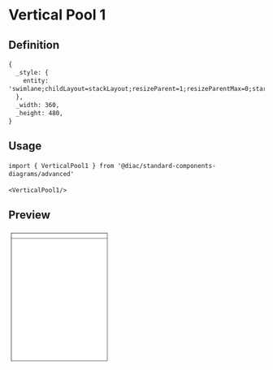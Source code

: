 # Vertical Pool 1

## Definition

```
{
  _style: { 
    entity: 'swimlane;childLayout=stackLayout;resizeParent=1;resizeParentMax=0;startSize=20;html=1;',
  },
  _width: 360,
  _height: 480,
}
```

## Usage

```
import { VerticalPool1 } from '@diac/standard-components-diagrams/advanced'

<VerticalPool1/>
```

## Preview

<img src="./vertical-pool-1.png" width="200"/>
